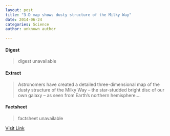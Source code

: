 ```yaml
---
layout: post
title: "3-D map shows dusty structure of the Milky Way"
date: 2014-06-24
categories: Science
author: unknown author

---
```



#### Digest
>digest unavailable

#### Extract
>Astronomers have created a detailed three-dimensional map of the dusty structure of the Milky Way – the star-studded bright disc of our own galaxy – as seen from Earth’s northern hemisphere....

#### Factsheet
>factsheet unavailable

[Visit Link](http://feeds.sciencedaily.com/~r/sciencedaily/~3/lJgbkmcx8QA/140623092331.htm)



